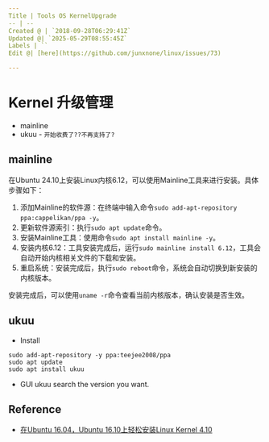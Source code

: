 ```yaml
---
Title | Tools OS KernelUpgrade
-- | --
Created @ | `2018-09-28T06:29:41Z`
Updated @| `2025-05-29T08:55:45Z`
Labels | ``
Edit @| [here](https://github.com/junxnone/linux/issues/73)

---
```

# Kernel 升级管理
- mainline
- ukuu - `开始收费了??不再支持了?`


## mainline

在Ubuntu 24.10上安装Linux内核6.12，可以使用Mainline工具来进行安装。具体步骤如下：
1. 添加Mainline的软件源：在终端中输入命令`sudo add-apt-repository ppa:cappelikan/ppa -y`。
2. 更新软件源索引：执行`sudo apt update`命令。
3. 安装Mainline工具：使用命令`sudo apt install mainline -y`。
4. 安装内核6.12：工具安装完成后，运行`sudo mainline install 6.12`，工具会自动开始内核相关文件的下载和安装。
5. 重启系统：安装完成后，执行`sudo reboot`命令，系统会自动切换到新安装的内核版本。

安装完成后，可以使用`uname -r`命令查看当前内核版本，确认安装是否生效。

## ukuu
- Install

```
sudo add-apt-repository -y ppa:teejee2008/ppa
sudo apt update
sudo apt install ukuu
```
- GUI ukuu 
search the version you want.


## Reference
- [在Ubuntu 16.04，Ubuntu 16.10上轻松安装Linux Kernel 4.10](https://www.linuxidc.com/Linux/2017-07/145838.htm)
